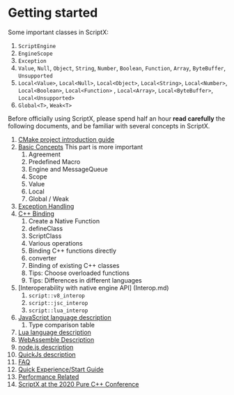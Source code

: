 # Getting started

Some important classes in ScriptX:
1. `ScriptEngine`
2. `EngineScope`
3. `Exception`
4. `Value`, `Null`, `Object`, `String`, `Number`, `Boolean`, `Function`, `Array`, `ByteBuffer`, `Unsupported`
5. `Local<Value>`, `Local<Null>`, `Local<Object>`, `Local<String>`, `Local<Number>`, `Local<Boolean>`, `Local<Function>` , `Local<Array>`, `Local<ByteBuffer>`, `Local<Unsupported>`
6. `Global<T>`, `Weak<T>`

Before officially using ScriptX, please spend half an hour **read carefully** the following documents, and be familiar with several concepts in ScriptX.

1. [CMake project introduction guide](ImportScriptX.md)
2. [Basic Concepts](Basics.md) This part is more important
   1. Agreement
   2. Predefined Macro
   3. Engine and MessageQueue
   4. Scope
   5. Value
   6. Local
   7. Global / Weak
3. [Exception Handling](Exception.md)
4. [C++ Binding](NativeBinding.md)
   1. Create a Native Function
   2. defineClass
   3. ScriptClass
   4. Various operations
   5. Binding C++ functions directly
   6. converter
   7. Binding of existing C++ classes
   8. Tips: Choose overloaded functions
   9. Tips: Differences in different languages
5. [Interoperability with native engine API] (Interop.md)
   1. `script::v8_interop`
   2. `script::jsc_interop`
   3. `script::lua_interop`
6. [JavaScript language description](JavaScript.md)
   1. Type comparison table
7. [Lua language description](Lua.md)
8. [WebAssemble Description](WebAssembly.md)
9. [node.js description](NodeJs.md)
10. [QuickJs description](QuickJs.md)
11. [FAQ](FAQ.md)
12. [Quick Experience/Start Guide](QuickStart.md)
13. [Performance Related](Performance.md)
14. [ScriptX at the 2020 Pure C++ Conference](PureCpp2020.md)